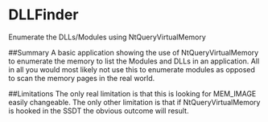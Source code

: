 # DLLFinder
Enumerate the DLLs/Modules using NtQueryVirtualMemory

##Summary
A basic application showing the use of NtQueryVirtualMemory to enumerate the memory to list the Modules and DLLs in an application. All in all you would most likely not use this to enumerate modules as opposed to scan the memory pages in the real world. 

##Limitations
The only real limitation is that this is looking for MEM_IMAGE easily changeable. The only other limitation is that if NtQueryVirtualMemory is hooked in the SSDT the obvious outcome will result.
